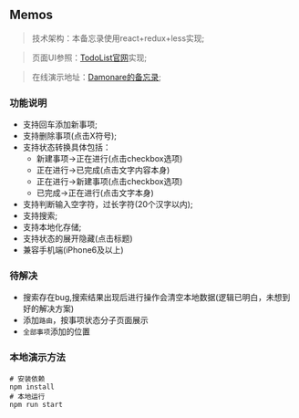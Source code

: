 ## Memos

> 技术架构：本备忘录使用react+redux+less实现;

>页面UI参照：[TodoList官网](http://www.todolist.cn/)实现;

> 在线演示地址：[Damonare的备忘录](http://damonare.cn/memos);



### 功能说明

- 支持回车添加新事项;
- 支持删除事项(点击X符号);
- 支持状态转换具体包括：
  - 新建事项->正在进行(点击checkbox选项)
  - 正在进行->已完成(点击文字内容本身)
  - 正在进行->新建事项(点击checkbox选项)
  - 已完成->正在进行(点击文字本身)
- 支持判断输入空字符，过长字符(20个汉字以内);
- 支持搜索;
- 支持本地化存储;
- 支持状态的展开隐藏(点击标题)
- 兼容手机端(iPhone6及以上)

### 待解决

- 搜索存在bug,搜索结果出现后进行操作会清空本地数据(逻辑已明白，未想到好的解决方案)
- 添加`路由`，按事项状态分子页面展示
- `全部事项`添加的位置

### 本地演示方法

```
# 安装依赖
npm install
# 本地运行
npm run start
```
